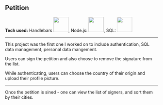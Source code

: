 ## Petition


<b>Tech used:</b> Handlebars <img src="https://cdn.jsdelivr.net/gh/devicons/devicon/icons/handlebars/handlebars-original.svg" width="50px"/>, Node.js: <img 
src="https://cdn.jsdelivr.net/gh/devicons/devicon/icons/nodejs/nodejs-original-wordmark.svg" width="50px"/>, SQL: <img 
src="https://cdn.jsdelivr.net/gh/devicons/devicon/icons/postgresql/postgresql-original-wordmark.svg" width="50px"/>
          
<hr>
This project was the first one I worked on to include authentication, SQL data management, personal data mangement.

Users can sign the petition and also choose to remove the signature from the list.

While authenticating, users can choose the country of their origin and upload their profile picture.

<hr>
Once the petition is sined - one can view the list of signers, and sort them by their cities.

          
          
